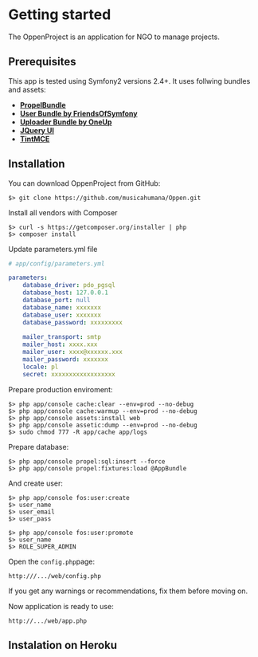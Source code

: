 Getting started
===============

The OppenProject is an application for NGO to manage projects. 

## Prerequisites

This app is tested using Symfony2 versions 2.4+. It uses follwing bundles and assets:

* [**PropelBundle**][1]
* [**User Bundle by FriendsOfSymfony**][2]
* [**Uploader Bundle by OneUp**][3]
* [**JQuery UI**][4]
* [**TintMCE**][5]

[1]: https://packagist.org/packages/propel/propel-bundle
[2]: https://packagist.org/packages/friendsofsymfony/user-bundle
[3]: https://packagist.org/packages/oneup/uploader-bundle
[4]: http://jqueryui.com/
[5]: https://www.tinymce.com/

## Installation

You can download OppenProject from GitHub:

    $> git clone https://github.com/musicahumana/Oppen.git

Install all vendors with Composer

	$> curl -s https://getcomposer.org/installer | php
	$> composer install

Update parameters.yml file

```yaml
# app/config/parameters.yml 

parameters:
    database_driver: pdo_pgsql
    database_host: 127.0.0.1
    database_port: null
    database_name: xxxxxxx
    database_user: xxxxxxx
    database_password: xxxxxxxxx
    
    mailer_transport: smtp
    mailer_host: xxxx.xxx
    mailer_user: xxxx@xxxxxx.xxx
    mailer_password: xxxxxxx
    locale: pl
    secret: xxxxxxxxxxxxxxxxxx
```

Prepare production enviroment:

	$> php app/console cache:clear --env=prod --no-debug
	$> php app/console cache:warmup --env=prod --no-debug
	$> php app/console assets:install web
	$> php app/console assetic:dump --env=prod --no-debug
	$> sudo chmod 777 -R app/cache app/logs
	
Prepare database:

	$> php app/console propel:sql:insert --force
	$> php app/console propel:fixtures:load @AppBundle

And create user:

	$> php app/console fos:user:create
	$> user_name
	$> user_email
	$> user_pass
	
	$> php app/console fos:user:promote
	$> user_name
	$> ROLE_SUPER_ADMIN

Open the `config.php`page:

    http:///.../web/config.php

If you get any warnings or recommendations, fix them before moving on.

Now application is ready to use:

    http://.../web/app.php

## Instalation on Heroku


